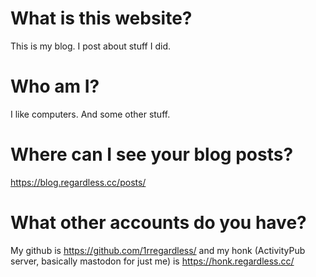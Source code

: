 # What is this website?

This is my blog. I post about stuff I did. 

# Who am I?

I like computers. And some other stuff.

# Where can I see your blog posts?

https://blog.regardless.cc/posts/

# What other accounts do you have?

My github is https://github.com/1rregardless/ and my honk (ActivityPub server, basically mastodon for just me) is https://honk.regardless.cc/


